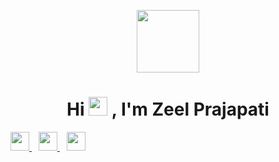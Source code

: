 
<p align="center">
<a href="https://zeelcodder.tech">
  <img src="https://user-images.githubusercontent.com/69882648/150591654-0fa4ded6-3a4f-4c68-b02a-c6c362086256.jpg" width="100px">
<!--   ![271827357_613737783250154_6013723967337213592_n webp](https://user-images.githubusercontent.com/69882648/150591654-0fa4ded6-3a4f-4c68-b02a-c6c362086256.jpg) -->
  </a>
</p>

<h1 align="center">Hi <img src="https://raw.githubusercontent.com/MartinHeinz/MartinHeinz/master/wave.gif" width="30px"> , I'm Zeel Prajapati</h1>





  <a href="https://twitter.com/ZeelCodder">
    <img width="30px" src="https://www.vectorlogo.zone/logos/twitter/twitter-official.svg" />
  </a>&ensp;
  <a href="https://www.linkedin.com/in/zeel-prajapati-4832971a3/">
    <img width="30px" src="https://www.vectorlogo.zone/logos/linkedin/linkedin-icon.svg" />
  </a>&ensp;
  <a href="https://www.instagram.com/zeelprajapati_123/">
    <img width="30px" src="https://www.vectorlogo.zone/logos/instagram/instagram-icon.svg" />
  </a>
  
  
  <br>

<br>


<div>

<!-- ### 📊 GitHub Stats


![ZeelCodder GitHub stats](https://github-readme-stats.vercel.app/api?username=zeel-codder&show_icons=true&theme=) -->

</div>





 
